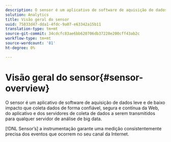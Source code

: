 ```yaml
---
description: O sensor é um aplicativo de software de aquisição de dados leve e de baixo impacto que coleta dados de forma confiável, segura e contínua da Web, do aplicativo e dos servidores de coleta de dados a serem transmitidos para qualquer servidor de análise de big data.
solution: Analytics
title: Visão geral do sensor
uuid: 75833d47-dda1-4fdc-9a07-e63342a15b11
translation-type: tm+mt
source-git-commit: 34cdcfc83ae6bb620706db37228e200cff43ab2c
workflow-type: tm+mt
source-wordcount: '81'
ht-degree: 0%

---
```



# Visão geral do sensor{#sensor-overview}

O sensor é um aplicativo de software de aquisição de dados leve e de baixo impacto que coleta dados de forma confiável, segura e contínua da Web, do aplicativo e dos servidores de coleta de dados a serem transmitidos para qualquer servidor de análise de big data.

[!DNL Sensor’s] a instrumentação garante uma medição consistentemente precisa dos eventos que ocorrem no seu canal da Internet.
